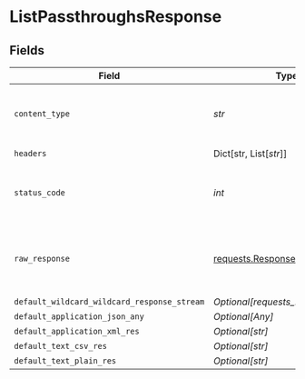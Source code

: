 # ListPassthroughsResponse


## Fields

| Field                                                                                 | Type                                                                                  | Required                                                                              | Description                                                                           |
| ------------------------------------------------------------------------------------- | ------------------------------------------------------------------------------------- | ------------------------------------------------------------------------------------- | ------------------------------------------------------------------------------------- |
| `content_type`                                                                        | *str*                                                                                 | :heavy_check_mark:                                                                    | HTTP response content type for this operation                                         |
| `headers`                                                                             | Dict[str, List[*str*]]                                                                | :heavy_check_mark:                                                                    | N/A                                                                                   |
| `status_code`                                                                         | *int*                                                                                 | :heavy_check_mark:                                                                    | HTTP response status code for this operation                                          |
| `raw_response`                                                                        | [requests.Response](https://requests.readthedocs.io/en/latest/api/#requests.Response) | :heavy_check_mark:                                                                    | Raw HTTP response; suitable for custom response parsing                               |
| `default_wildcard_wildcard_response_stream`                                           | *Optional[requests_http.Response]*                                                    | :heavy_minus_sign:                                                                    | Successful                                                                            |
| `default_application_json_any`                                                        | *Optional[Any]*                                                                       | :heavy_minus_sign:                                                                    | Successful                                                                            |
| `default_application_xml_res`                                                         | *Optional[str]*                                                                       | :heavy_minus_sign:                                                                    | Successful                                                                            |
| `default_text_csv_res`                                                                | *Optional[str]*                                                                       | :heavy_minus_sign:                                                                    | Successful                                                                            |
| `default_text_plain_res`                                                              | *Optional[str]*                                                                       | :heavy_minus_sign:                                                                    | Successful                                                                            |
